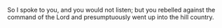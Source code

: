 So I spoke to you, and you would not listen; but you rebelled against the command of the Lord and presumptuously went up into the hill country.
